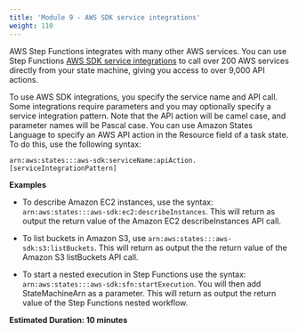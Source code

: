```yaml
---
title: 'Module 9 - AWS SDK service integrations'
weight: 110
---
```


AWS Step Functions integrates with many other AWS services. You can use Step Functions [AWS SDK service integrations](https://docs.aws.amazon.com/step-functions/latest/dg/supported-services-awssdk.html) to call over 200 AWS services directly from your state machine, giving you access to over 9,000 API actions.

To use AWS SDK integrations, you specify the service name and API call. Some integrations require parameters and you may optionally specify a service integration pattern. Note that the API action will be camel case, and parameter names will be Pascal case. You can use Amazon States Language to  specify an AWS API action in the Resource field of a task state. To do this, use the following syntax:

`arn:aws:states:::aws-sdk:serviceName:apiAction.[serviceIntegrationPattern]`

**Examples**

- To describe Amazon EC2 instances, use the syntax: `arn:aws:states:::aws-sdk:ec2:describeInstances`. This will return as output the return value of the Amazon EC2 describeInstances API call.

- To list buckets in Amazon S3, use `arn:aws:states:::aws-sdk:s3:listBuckets`. This will return as output the the return value of the Amazon S3 listBuckets API call.

- To start a nested execution in Step Functions use the syntax: `arn:aws:states:::aws-sdk:sfn:startExecution`. You will then add StateMachineArn as a parameter. This will return as output the return value of the Step Functions nested workflow.

**Estimated Duration: 10 minutes**